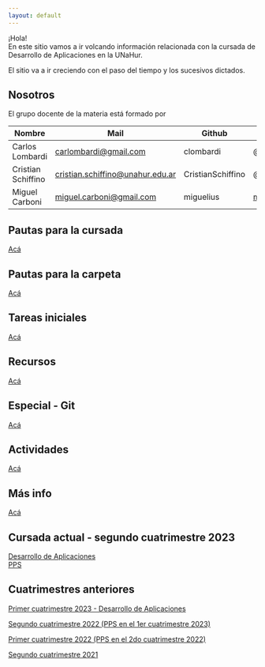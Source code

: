 ```yaml
---
layout: default
---
```


¡Hola!  
En este sitio vamos a ir volcando información relacionada con la cursada de Desarrollo de Aplicaciones en la UNaHur.

El sitio va a ir creciendo con el paso del tiempo y los sucesivos dictados.


## Nosotros
El grupo docente de la materia está formado por

| Nombre | Mail | Github | Trello |
| --- | --- | --- | --- |
| Carlos Lombardi | carlombardi@gmail.com | clombardi | @carloslombardi |
| Cristian Schiffino | cristian.schiffino@unahur.edu.ar | CristianSchiffino | @cristianschiffino1 |
| Miguel Carboni | miguel.carboni@gmail.com | miguelius | miguel.carboni@gmail.com |


## Pautas para la cursada
[Acá](./pautas-para-la-cursada)

## Pautas para la carpeta
[Acá](./pautas-para-la-carpeta)

## Tareas iniciales
[Acá](./tareas-iniciales)

## Recursos
[Acá](./recursos/recursos-index)

## Especial - Git
[Acá](./git/git-index)

## Actividades
[Acá](./actividades)

## Más info
[Acá](./mas-info)

## Cursada actual - segundo cuatrimestre 2023
[Desarrollo de Aplicaciones](./cuatrimestres/2023s2-desapp)  
[PPS](./cuatrimestres/2023s2-pps)

## Cuatrimestres anteriores
[Primer cuatrimestre 2023 - Desarrollo de Aplicaciones](./cuatrimestres/2023s1)

[Segundo cuatrimestre 2022 (PPS en el 1er cuatrimestre 2023)](./cuatrimestres/2022s2)

[Primer cuatrimestre 2022 (PPS en el 2do cuatrimestre 2022)](./cuatrimestres/2022s1)

[Segundo cuatrimestre 2021](./cuatrimestres/2021s2)  

